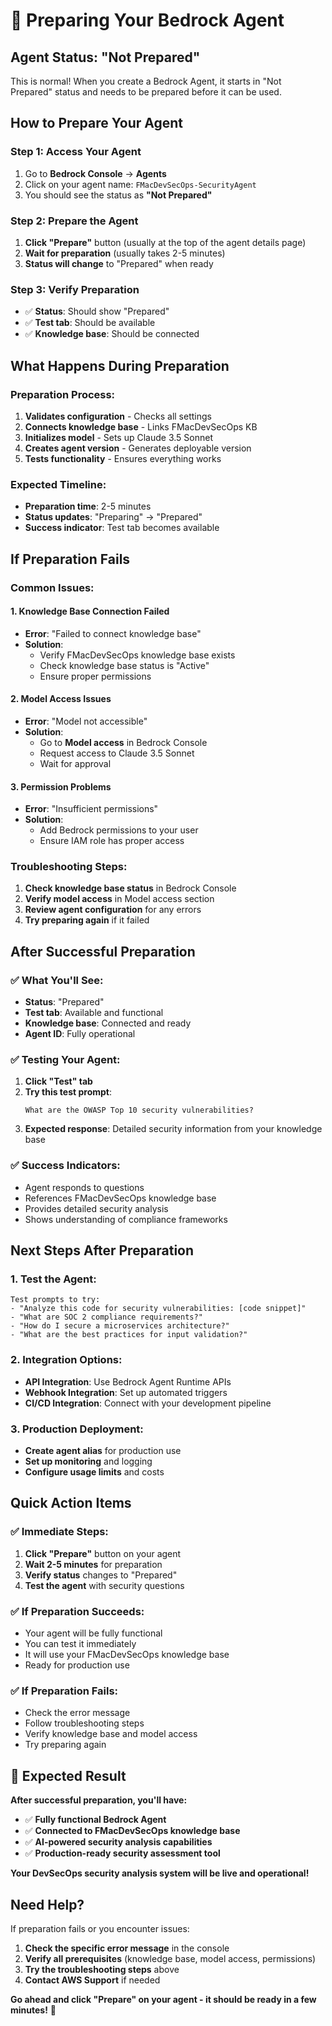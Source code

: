 # 🔧 Preparing Your Bedrock Agent

## **Agent Status: "Not Prepared"**

This is normal! When you create a Bedrock Agent, it starts in "Not Prepared" status and needs to be prepared before it can be used.

## **How to Prepare Your Agent**

### **Step 1: Access Your Agent**
1. Go to **Bedrock Console** → **Agents**
2. Click on your agent name: `FMacDevSecOps-SecurityAgent`
3. You should see the status as **"Not Prepared"**

### **Step 2: Prepare the Agent**
1. **Click "Prepare"** button (usually at the top of the agent details page)
2. **Wait for preparation** (usually takes 2-5 minutes)
3. **Status will change** to "Prepared" when ready

### **Step 3: Verify Preparation**
- ✅ **Status**: Should show "Prepared"
- ✅ **Test tab**: Should be available
- ✅ **Knowledge base**: Should be connected

## **What Happens During Preparation**

### **Preparation Process:**
1. **Validates configuration** - Checks all settings
2. **Connects knowledge base** - Links FMacDevSecOps KB
3. **Initializes model** - Sets up Claude 3.5 Sonnet
4. **Creates agent version** - Generates deployable version
5. **Tests functionality** - Ensures everything works

### **Expected Timeline:**
- **Preparation time**: 2-5 minutes
- **Status updates**: "Preparing" → "Prepared"
- **Success indicator**: Test tab becomes available

## **If Preparation Fails**

### **Common Issues:**

#### **1. Knowledge Base Connection Failed**
- **Error**: "Failed to connect knowledge base"
- **Solution**: 
  - Verify FMacDevSecOps knowledge base exists
  - Check knowledge base status is "Active"
  - Ensure proper permissions

#### **2. Model Access Issues**
- **Error**: "Model not accessible"
- **Solution**:
  - Go to **Model access** in Bedrock Console
  - Request access to Claude 3.5 Sonnet
  - Wait for approval

#### **3. Permission Problems**
- **Error**: "Insufficient permissions"
- **Solution**:
  - Add Bedrock permissions to your user
  - Ensure IAM role has proper access

### **Troubleshooting Steps:**
1. **Check knowledge base status** in Bedrock Console
2. **Verify model access** in Model access section
3. **Review agent configuration** for any errors
4. **Try preparing again** if it failed

## **After Successful Preparation**

### **✅ What You'll See:**
- **Status**: "Prepared"
- **Test tab**: Available and functional
- **Knowledge base**: Connected and ready
- **Agent ID**: Fully operational

### **✅ Testing Your Agent:**
1. **Click "Test" tab**
2. **Try this test prompt**:
   ```
   What are the OWASP Top 10 security vulnerabilities?
   ```
3. **Expected response**: Detailed security information from your knowledge base

### **✅ Success Indicators:**
- Agent responds to questions
- References FMacDevSecOps knowledge base
- Provides detailed security analysis
- Shows understanding of compliance frameworks

## **Next Steps After Preparation**

### **1. Test the Agent:**
```
Test prompts to try:
- "Analyze this code for security vulnerabilities: [code snippet]"
- "What are SOC 2 compliance requirements?"
- "How do I secure a microservices architecture?"
- "What are the best practices for input validation?"
```

### **2. Integration Options:**
- **API Integration**: Use Bedrock Agent Runtime APIs
- **Webhook Integration**: Set up automated triggers
- **CI/CD Integration**: Connect with your development pipeline

### **3. Production Deployment:**
- **Create agent alias** for production use
- **Set up monitoring** and logging
- **Configure usage limits** and costs

## **Quick Action Items**

### **✅ Immediate Steps:**
1. **Click "Prepare"** button on your agent
2. **Wait 2-5 minutes** for preparation
3. **Verify status** changes to "Prepared"
4. **Test the agent** with security questions

### **✅ If Preparation Succeeds:**
- Your agent will be fully functional
- You can test it immediately
- It will use your FMacDevSecOps knowledge base
- Ready for production use

### **✅ If Preparation Fails:**
- Check the error message
- Follow troubleshooting steps
- Verify knowledge base and model access
- Try preparing again

## **🎉 Expected Result**

**After successful preparation, you'll have:**
- ✅ **Fully functional Bedrock Agent**
- ✅ **Connected to FMacDevSecOps knowledge base**
- ✅ **AI-powered security analysis capabilities**
- ✅ **Production-ready security assessment tool**

**Your DevSecOps security analysis system will be live and operational!**

## **Need Help?**

If preparation fails or you encounter issues:
1. **Check the specific error message** in the console
2. **Verify all prerequisites** (knowledge base, model access, permissions)
3. **Try the troubleshooting steps** above
4. **Contact AWS Support** if needed

**Go ahead and click "Prepare" on your agent - it should be ready in a few minutes!** 🚀
